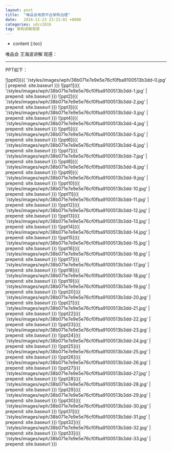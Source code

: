 ```yaml
---
layout: post
title:  "唯品会电商平台架构治理"
date:   2016-11-23 23:21:01 +0800
categories: sdcc2016
tag: 架构讲解观感
---
```


* content
{:toc}


唯品会 王海波讲解 观感：

----------
PPT如下：	

![ppt0]({{ '/styles/images/wph/38b071e7e9e5e76cf0fba9100513b3dd-0.jpg' | prepend: site.baseurl  }})
![ppt1]({{ '/styles/images/wph/38b071e7e9e5e76cf0fba9100513b3dd-1.jpg' | prepend: site.baseurl  }})
![ppt2]({{ '/styles/images/wph/38b071e7e9e5e76cf0fba9100513b3dd-2.jpg' | prepend: site.baseurl  }})
![ppt3]({{ '/styles/images/wph/38b071e7e9e5e76cf0fba9100513b3dd-3.jpg' | prepend: site.baseurl  }})
![ppt4]({{ '/styles/images/wph/38b071e7e9e5e76cf0fba9100513b3dd-4.jpg' | prepend: site.baseurl  }})
![ppt5]({{ '/styles/images/wph/38b071e7e9e5e76cf0fba9100513b3dd-5.jpg' | prepend: site.baseurl  }})
![ppt6]({{ '/styles/images/wph/38b071e7e9e5e76cf0fba9100513b3dd-6.jpg' | prepend: site.baseurl  }})
![ppt7]({{ '/styles/images/wph/38b071e7e9e5e76cf0fba9100513b3dd-7.jpg' | prepend: site.baseurl  }})
![ppt8]({{ '/styles/images/wph/38b071e7e9e5e76cf0fba9100513b3dd-8.jpg' | prepend: site.baseurl  }})
![ppt9]({{ '/styles/images/wph/38b071e7e9e5e76cf0fba9100513b3dd-9.jpg' | prepend: site.baseurl  }})
![ppt10]({{ '/styles/images/wph/38b071e7e9e5e76cf0fba9100513b3dd-10.jpg' | prepend: site.baseurl  }})
![ppt11]({{ '/styles/images/wph/38b071e7e9e5e76cf0fba9100513b3dd-11.jpg' | prepend: site.baseurl  }})
![ppt12]({{ '/styles/images/wph/38b071e7e9e5e76cf0fba9100513b3dd-12.jpg' | prepend: site.baseurl  }})
![ppt13]({{ '/styles/images/wph/38b071e7e9e5e76cf0fba9100513b3dd-13.jpg' | prepend: site.baseurl  }})
![ppt14]({{ '/styles/images/wph/38b071e7e9e5e76cf0fba9100513b3dd-14.jpg' | prepend: site.baseurl  }})
![ppt15]({{ '/styles/images/wph/38b071e7e9e5e76cf0fba9100513b3dd-15.jpg' | prepend: site.baseurl  }})
![ppt16]({{ '/styles/images/wph/38b071e7e9e5e76cf0fba9100513b3dd-16.jpg' | prepend: site.baseurl  }})
![ppt17]({{ '/styles/images/wph/38b071e7e9e5e76cf0fba9100513b3dd-17.jpg' | prepend: site.baseurl  }})
![ppt18]({{ '/styles/images/wph/38b071e7e9e5e76cf0fba9100513b3dd-18.jpg' | prepend: site.baseurl  }})
![ppt19]({{ '/styles/images/wph/38b071e7e9e5e76cf0fba9100513b3dd-19.jpg' | prepend: site.baseurl  }})
![ppt20]({{ '/styles/images/wph/38b071e7e9e5e76cf0fba9100513b3dd-20.jpg' | prepend: site.baseurl  }})
![ppt21]({{ '/styles/images/wph/38b071e7e9e5e76cf0fba9100513b3dd-21.jpg' | prepend: site.baseurl  }})
![ppt22]({{ '/styles/images/wph/38b071e7e9e5e76cf0fba9100513b3dd-22.jpg' | prepend: site.baseurl  }})
![ppt23]({{ '/styles/images/wph/38b071e7e9e5e76cf0fba9100513b3dd-23.jpg' | prepend: site.baseurl  }})
![ppt24]({{ '/styles/images/wph/38b071e7e9e5e76cf0fba9100513b3dd-24.jpg' | prepend: site.baseurl  }})
![ppt25]({{ '/styles/images/wph/38b071e7e9e5e76cf0fba9100513b3dd-25.jpg' | prepend: site.baseurl  }})
![ppt26]({{ '/styles/images/wph/38b071e7e9e5e76cf0fba9100513b3dd-26.jpg' | prepend: site.baseurl  }})
![ppt27]({{ '/styles/images/wph/38b071e7e9e5e76cf0fba9100513b3dd-27.jpg' | prepend: site.baseurl  }})
![ppt28]({{ '/styles/images/wph/38b071e7e9e5e76cf0fba9100513b3dd-28.jpg' | prepend: site.baseurl  }})
![ppt29]({{ '/styles/images/wph/38b071e7e9e5e76cf0fba9100513b3dd-29.jpg' | prepend: site.baseurl  }})
![ppt30]({{ '/styles/images/wph/38b071e7e9e5e76cf0fba9100513b3dd-30.jpg' | prepend: site.baseurl  }})
![ppt31]({{ '/styles/images/wph/38b071e7e9e5e76cf0fba9100513b3dd-31.jpg' | prepend: site.baseurl  }})
![ppt32]({{ '/styles/images/wph/38b071e7e9e5e76cf0fba9100513b3dd-32.jpg' | prepend: site.baseurl  }})
![ppt33]({{ '/styles/images/wph/38b071e7e9e5e76cf0fba9100513b3dd-33.jpg' | prepend: site.baseurl  }})



[jekyll]:      http://jekyllrb.com
[jekyll-gh]:   https://github.com/jekyll/jekyll
[jekyll-help]: https://github.com/jekyll/jekyll-help